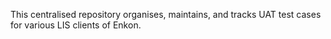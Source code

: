 This centralised repository organises, maintains, and tracks UAT test cases for various LIS clients of Enkon.
